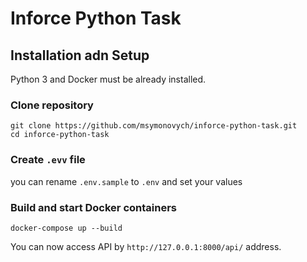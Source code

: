 # Inforce Python Task

## Installation adn Setup

Python 3 and Docker must be already installed.

### Clone repository

```shell
git clone https://github.com/msymonovych/inforce-python-task.git
cd inforce-python-task
```

### Create `.evv` file 

you can rename `.env.sample` to `.env` and set your values

### Build and start Docker containers

```shell
docker-compose up --build
```

You can now access API by `http://127.0.0.1:8000/api/` address.

